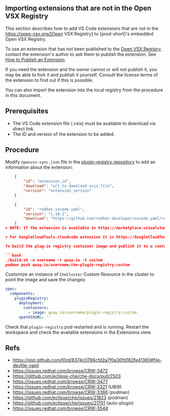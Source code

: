 ## Importing extensions that are not in the Open VSX Registry

This section describes how to add VS Code extensions that are not in the https://open-vsx.org/[Open VSX Registry] to {prod-short}'s embedded Open VSX Registry.

To use an extension that has not been published to the [Open VSX Registry](https://open-vsx.org/), contact the extension's author to ask them to publish the extension. See [How to Publish an Extension](https://github.com/eclipse/openvsx/wiki/Publishing-Extensions#how-to-publish-an-extension).

If you need the extension and the owner cannot or will not publish it, you may be able to fork it and publish it yourself. Consult the license terms of the extension to find out if this is possible.

You can also import the extension into the local registry from the procedure in this document.

## Prerequisites
- The VS Code extension file (.vsix) must be available to download via direct link.
- The ID and version of the extension to be added.

## Procedure
Modify `openvsx-sync.json` file in the [plugin-registry repository](https://github.com/redhat-developer/devspaces/blob/devspaces-3-rhel-8/dependencies/che-plugin-registry/openvsx-sync.json) to add an information about the extension:

```json
    {
        "id": "extension_id",
        "download": "url_to_download_vsix_file",
        "version": "extension_version"
    }
```

```json
    {
        "id": "redhat.vscode-yaml",
        "version": "1.10.1",
        "download": "https://github.com/redhat-developer/vscode-yaml/releases/download/1.10.1/yaml-1.10.1-19523.vsix"
    }
> NOTE: If the extension is available in https://marketplace.visualstudio.com/vscode[VS Code Marketplace], the download link could be build like https://extension_publisher.gallery.vsassets.io/_apis/public/gallery/publisher/extension_publisher/extension/extension_name/extension_version/assetbyname/Microsoft.VisualStudio.Services.VSIXPackage.

> For GoogleCloudTools.cloudcode extension it is https://GoogleCloudTools.gallery.vsassets.io/_apis/public/gallery/publisher/GoogleCloudTools/extension/cloudcode/1.20.3/assetbyname/Microsoft.VisualStudio.Services.VSIXPackage

To build the plug-in registry container image and publish it to a container registry, run the following commands:

```bash
./build.sh -o username -r quay.io -t custom
podman push quay.io/username/che-plugin-registry:custom
```

Customize an instance of `CheCluster` Custom Resource in the cluster to point the image and save the changes:
```yaml
spec:
  components:
    pluginRegistry:
      deployment:
        containers:
          - image: quay.io/username/plugin-registry:custom
      openVSXURL: ''
```

Check that `plugin-registry` pod restarted and is running. Restart the workspace and check the available extensions in the Extensions view.

## Refs
- https://gist.github.com/l0rd/8374c0786cfd2a7f0a30fd182fe41360#file-devfile-yaml
- https://issues.redhat.com/browse/CRW-3472
- https://github.com/eclipse-che/che-docs/pull/2503
- https://issues.redhat.com/browse/CRW-3477
- https://issues.redhat.com/browse/CRW-3321 (UBI9)
- https://issues.redhat.com/browse/CRW-3366 (podman)
- https://github.com/eclipse/che/issues/21823 (podman)
- https://github.com/eclipse/che/issues/21701 (auto-plugin)
- https://issues.redhat.com/browse/CRW-3544
